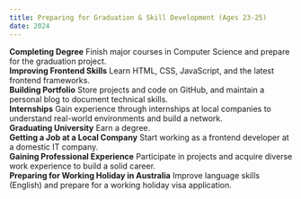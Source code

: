 ```yaml
---
title: Preparing for Graduation & Skill Development (Ages 23-25)
date: 2024
---
```


**Completing Degree** Finish major courses in Computer Science and prepare for the graduation project.  
**Improving Frontend Skills** Learn HTML, CSS, JavaScript, and the latest frontend frameworks.  
**Building Portfolio** Store projects and code on GitHub, and maintain a personal blog to document technical skills.  
**Internships** Gain experience through internships at local companies to understand real-world environments and build a network.  
**Graduating University** Earn a degree.  
**Getting a Job at a Local Company** Start working as a frontend developer at a domestic IT company.  
**Gaining Professional Experience** Participate in projects and acquire diverse work experience to build a solid career.  
**Preparing for Working Holiday in Australia** Improve language skills (English) and prepare for a working holiday visa application.
